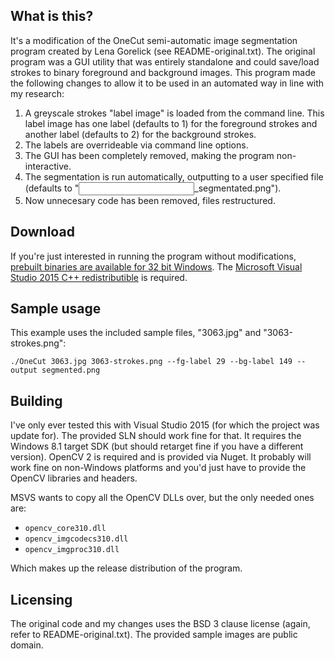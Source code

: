 ## What is this?
It's a modification of the OneCut semi-automatic image segmentation program created by Lena Gorelick
(see README-original.txt). The original program was a GUI utility that was entirely standalone and
could save/load strokes to binary foreground and background images. This program made the following
changes to allow it to be used in an automated way in line with my research:

1. A greyscale strokes "label image" is loaded from the command line. This label image has one label
   (defaults to 1) for the foreground strokes and another label (defaults to 2) for the background
   strokes.
2. The labels are overrideable via command line options.
3. The GUI has been completely removed, making the program non-interactive.
4. The segmentation is run automatically, outputting to a user specified file (defaults to
   "<input file>_segmentated.png").
5. Now unnecesary code has been removed, files restructured.

## Download
If you're just interested in running the program without modifications, [prebuilt binaries are
available for 32 bit Windows](#TODO). The [Microsoft Visual Studio 2015 C++ redistributible](
https://www.microsoft.com/en-ca/download/details.aspx?id=48145) is required.

## Sample usage
This example uses the included sample files, "3063.jpg" and "3063-strokes.png":

    ./OneCut 3063.jpg 3063-strokes.png --fg-label 29 --bg-label 149 --output segmented.png

## Building
I've only ever tested this with Visual Studio 2015 (for which the project was update for). The provided
SLN should work fine for that. It requires the Windows 8.1 target SDK (but should retarget fine if
you have a different version). OpenCV 2 is required and is provided via Nuget. It probably will work
fine on non-Windows platforms and you'd just have to provide the OpenCV libraries and headers.

MSVS wants to copy all the OpenCV DLLs over, but the only needed ones are:

* `opencv_core310.dll`
* `opencv_imgcodecs310.dll`
* `opencv_imgproc310.dll`

Which makes up the release distribution of the program.

## Licensing
The original code and my changes uses the BSD 3 clause license (again, refer to README-original.txt).
The provided sample images are public domain.